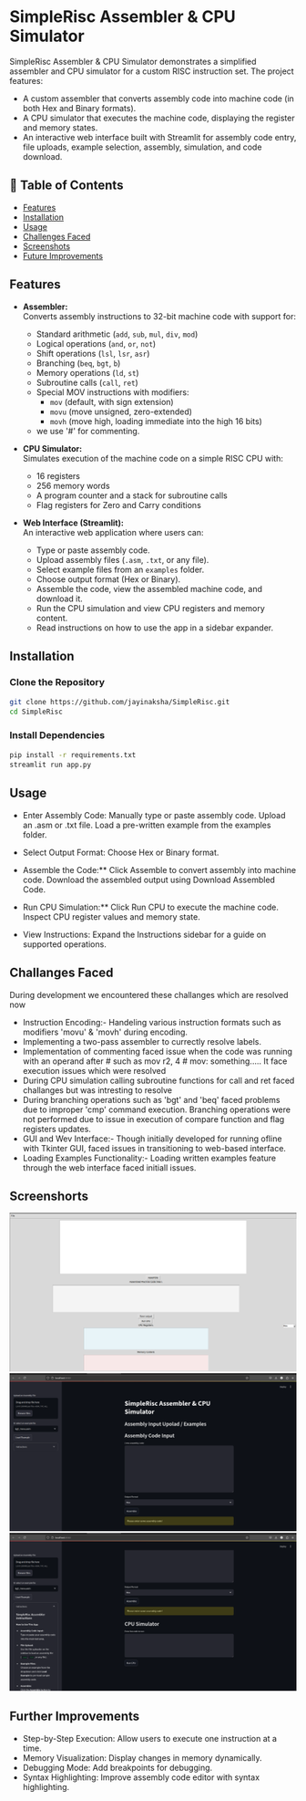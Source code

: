 # SimpleRisc Assembler & CPU Simulator

SimpleRisc Assembler & CPU Simulator demonstrates a simplified assembler and CPU simulator for a custom RISC instruction set. The project features:
- A custom assembler that converts assembly code into machine code (in both Hex and Binary formats).
- A CPU simulator that executes the machine code, displaying the register and memory states.
- An interactive web interface built with Streamlit for assembly code entry, file uploads, example selection, assembly, simulation, and code download.

## 📖 Table of Contents
- [Features](#features)
- [Installation](#installation)
- [Usage](#usage)
- [Challenges Faced](#challenges-faced)
- [Screenshots](#screenshots)
- [Future Improvements](#future-improvements)


## Features

- **Assembler:**  
  Converts assembly instructions to 32-bit machine code with support for:
  - Standard arithmetic (`add`, `sub`, `mul`, `div`, `mod`)
  - Logical operations (`and`, `or`, `not`)
  - Shift operations (`lsl`, `lsr`, `asr`)
  - Branching (`beq`, `bgt`, `b`)
  - Memory operations (`ld`, `st`)
  - Subroutine calls (`call`, `ret`)
  - Special MOV instructions with modifiers:  
    - `mov` (default, with sign extension)  
    - `movu` (move unsigned, zero-extended)  
    - `movh` (move high, loading immediate into the high 16 bits)
  - we use '#' for commenting.
  
- **CPU Simulator:**  
  Simulates execution of the machine code on a simple RISC CPU with:
  - 16 registers
  - 256 memory words
  - A program counter and a stack for subroutine calls
  - Flag registers for Zero and Carry conditions

- **Web Interface (Streamlit):**  
  An interactive web application where users can:
  - Type or paste assembly code.
  - Upload assembly files (`.asm`, `.txt`, or any file).
  - Select example files from an `examples` folder.
  - Choose output format (Hex or Binary).
  - Assemble the code, view the assembled machine code, and download it.
  - Run the CPU simulation and view CPU registers and memory content.
  - Read instructions on how to use the app in a sidebar expander.
## Installation
### **Clone the Repository**
```bash
git clone https://github.com/jayinaksha/SimpleRisc.git
cd SimpleRisc
```
### **Install Dependencies**
```bash
pip install -r requirements.txt
streamlit run app.py
```
## Usage
- Enter Assembly Code:
    Manually type or paste assembly code.
    Upload an .asm or .txt file.
    Load a pre-written example from the examples folder.

- Select Output Format:
    Choose Hex or Binary format.

- Assemble the Code:**
    Click Assemble to convert assembly into machine code.
    Download the assembled output using Download Assembled Code.

- Run CPU Simulation:**
    Click Run CPU to execute the machine code.
    Inspect CPU register values and memory state.

- View Instructions:
    Expand the Instructions sidebar for a guide on supported operations.
## Challanges Faced
  During development we encountered these challanges which are resolved now
  - Instruction Encoding:- Handeling various instruction formats such as modifiers 'movu' & 'movh' during encoding.
  - Implementing a two-pass assembler to currectly resolve labels.
  - Implementation of commenting faced issue when the code was running with an operand after # such as mov r2, 4 # mov: something..... It face execution issues which were resolved
  - During CPU simulation calling subroutine functions for call and ret faced challanges but was intresting to resolve
  - During branching operations such as 'bgt' and 'beq' faced problems due to improper 'cmp' command execution. Branching operations were not performed due to issue in execution of compare function and flag registers updates.
  - GUI and Wev Interface:- Though initially developed for running ofline with Tkinter GUI, faced issues in transitioning to web-based interface.
  - Loading Examples Functionality:- Loading written examples feature through the web interface faced initiall issues.
## Screenshorts
![TkInter GUI interface](images/gui.png)
![Web Interface 1](images/web_interface1.png)
![Web Interface 2](images/web_interface2.png)
    
## Further Improvements
- Step-by-Step Execution:
    Allow users to execute one instruction at a time.
- Memory Visualization:
    Display changes in memory dynamically.
- Debugging Mode:
    Add breakpoints for debugging.
- Syntax Highlighting:
    Improve assembly code editor with syntax highlighting.
